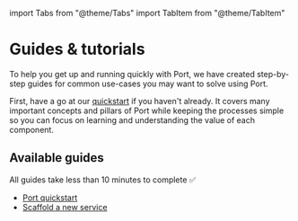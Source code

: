 import Tabs from "@theme/Tabs"
import TabItem from "@theme/TabItem"

# Guides & tutorials

To help you get up and running quickly with Port, we have created step-by-step guides for common use-cases you may want to solve using Port.

First, have a go at our [quickstart](/quickstart) if you haven't already. It covers many important concepts and pillars of Port while keeping the processes simple so you can focus on learning and understanding the value of each component.

## Available guides

All guides take less than 10 minutes to complete ✅

- [Port quickstart](/quickstart)
- [Scaffold a new service](/guides-and-tutorials/scaffold-a-new-service)
